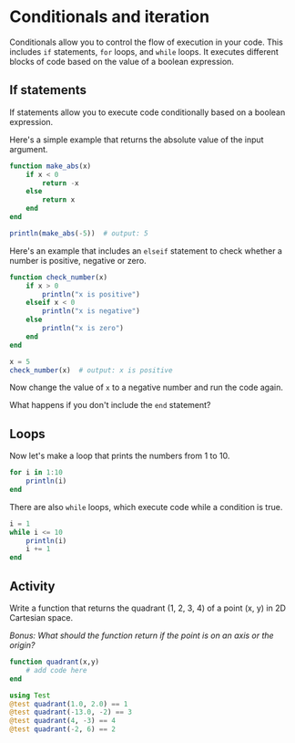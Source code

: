 # Conditionals and iteration

Conditionals allow you to control the flow of execution in your code.
This includes `if` statements, `for` loops, and `while` loops.
It executes different blocks of code based on the value of a boolean expression.


## If statements
If statements allow you to execute code conditionally based on a boolean expression.

Here's a simple example that returns the absolute value of the input argument.

```julia
function make_abs(x)
    if x < 0
        return -x
    else
        return x
    end
end

println(make_abs(-5))  # output: 5
```

Here's an example that includes an `elseif` statement to check whether a number is positive, negative or zero.

```julia
function check_number(x)
    if x > 0
        println("x is positive")
    elseif x < 0
        println("x is negative")
    else
        println("x is zero")
    end
end

x = 5
check_number(x)  # output: x is positive
```

Now change the value of `x` to a negative number and run the code again.

What happens if you don't include the `end` statement?


## Loops
Now let's make a loop that prints the numbers from 1 to 10.

```julia
for i in 1:10
    println(i)
end
```

There are also `while` loops, which execute code while a condition is true.

```julia
i = 1
while i <= 10
    println(i)
    i += 1
end
```

## Activity
Write a function that returns the quadrant (1, 2, 3, 4) of a point (x, y) in 2D Cartesian space.

*Bonus: What should the function return if the point is on an axis or the origin?*

```julia
function quadrant(x,y)
    # add code here
end

using Test
@test quadrant(1.0, 2.0) == 1
@test quadrant(-13.0, -2) == 3
@test quadrant(4, -3) == 4
@test quadrant(-2, 6) == 2
```